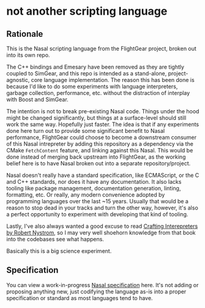 # not another scripting language


## Rationale

This is the Nasal scripting language from the FlightGear project, broken out into its own repo. 

The C++ bindings and Emesary have been removed as they are tightly coupled to SimGear, and this repo is intended as a stand-alone, project-agnostic, core language implementation. 
The reason this has been done is because I'd like to do some experiments with language interpreters, garbage collection, performance, etc. without the distraction of interplay with Boost and SimGear. 

The intention is not to break pre-existing Nasal code. Things under the hood might be changed significantly, but things at a surface-level should still work the same way. Hopefully just faster. 
The idea is that if any experiments done here turn out to provide some significant benefit to Nasal performance, FlightGear could choose to become a downstream consumer of this Nasal intrepreter by adding
this repository as a dependency via the CMake `FetchContent` feature, and linking against this Nasal. This would be done instead of merging back upstream into FlightGear, as the working belief here is to have Nasal
broken out into a separate repository/project.

Nasal doesn't really have a standard specification, like ECMAScript, or the C and C++ standards, nor does it have any documentation. It also lacks tooling like package management, documentation generation, linting, formatting, etc. Or really, any modern convenience adopted by
programming languages over the last ~15 years. Usually that would be a reason to stop dead in your tracks and turn the other way, however, it's also a perfect opportunity to experiment with developing that kind of tooling.

Lastly, I've also always wanted a good excuse to read [Crafting Interepreters by Robert Nystrom](https://craftinginterpreters.com/), so I may very well shoehorn knowledge from that book into the codebases see what happens.

Basically this is a big science experiment.


## Specification
You can view a work-in-progress [Nasal specification](SPECIFICATION.md) here. It's not adding or proposing anything new, just codifying the language as-is into a proper specification or standard as most languages tend to have.
